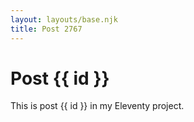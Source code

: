 ```yaml
---
layout: layouts/base.njk
title: Post 2767
---
```


# Post {{ id }}

This is post {{ id }} in my Eleventy project.
